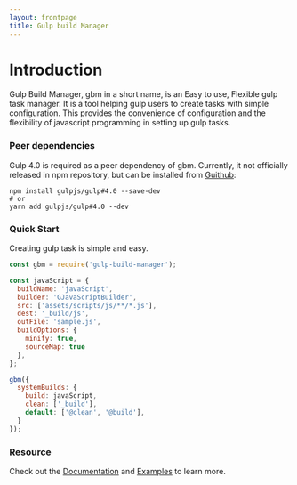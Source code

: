 ```yaml
---
layout: frontpage
title: Gulp build Manager
---
```

# Introduction
Gulp Build Manager, gbm in a short name, is an Easy to use, Flexible gulp task manager. It is a tool helping gulp users to create tasks with simple configuration. This provides the convenience of configuration and the flexibility of javascript programming in setting up gulp tasks.


### Peer dependencies
Gulp 4.0 is required as a peer dependency of gbm. Currently, it not officially released in npm repository, but can be installed from [Guithub](https://github.com/gulpjs/gulp/tree/4.0):

```jshint
npm install gulpjs/gulp#4.0 --save-dev
# or
yarn add gulpjs/gulp#4.0 --dev
```

### Quick Start
Creating gulp task is simple and easy.

```javascript
const gbm = require('gulp-build-manager');

const javaScript = {
  buildName: 'javaScript',
  builder: 'GJavaScriptBuilder',
  src: ['assets/scripts/js/**/*.js'],
  dest: '_build/js',
  outFile: 'sample.js',
  buildOptions: {
    minify: true,
    sourceMap: true
  },
};

gbm({
  systemBuilds: {
    build: javaScript,
    clean: ['_build'],
    default: ['@clean', '@build'],
  }
});
```

### Resource
Check out the [Documentation][0] and [Examples][1] to learn more.

[0]: {{site.url}}
[1]: {{site.repo}}/examples
